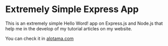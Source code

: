 # Extremely Simple Express App
This is an extremely simple Hello Word! app on Express.js and Node.js that help me in the develop of my tutorial articles on my website.

You can check it in [alotama.com](https://alotama.com/)